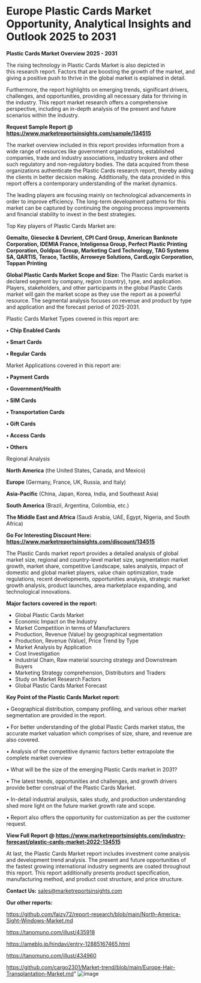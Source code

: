 # Europe Plastic Cards Market Opportunity, Analytical Insights and Outlook 2025 to 2031

<Strong> Plastic Cards Market Overview 2025 - 2031</strong>

The rising technology in Plastic Cards Market is also depicted in this research report. Factors that are boosting the growth of the market, and giving a positive push to thrive in the global market is explained in detail.

Furthermore, the report highlights on emerging trends, significant drivers, challenges, and opportunities, providing all necessary data for thriving in the industry. This report market research offers a comprehensive perspective, including an in-depth analysis of the present and future scenarios within the industry.

<strong>Request Sample Report @ <a href=https://www.marketreportsinsights.com/sample/134515>https://www.marketreportsinsights.com/sample/134515</a></strong>

The market overview included in this report provides information from a wide range of resources like government organizations, established companies, trade and industry associations, industry brokers and other such regulatory and non-regulatory bodies. The data acquired from these organizations authenticate the Plastic Cards research report, thereby aiding the clients in better decision making. Additionally, the data provided in this report offers a contemporary understanding of the market dynamics.

The leading players are focusing mainly on technological advancements in order to improve efficiency. The long-term development patterns for this market can be captured by continuing the ongoing process improvements and financial stability to invest in the best strategies.

Top Key players of Plastic Cards Market are:

<strong>Gemalto, Giesecke & Devrient, CPI Card Group, American Banknote Corporation, IDEMIA France, Inteligensa Group, Perfect Plastic Printing Corporation, Goldpac Group, Marketing Card Technology, TAG Systems SA, QARTIS, Teraco, Tactilis, Arroweye Solutions, CardLogix Corporation, Toppan Printing</strong>

<strong><b>Global Plastic Cards Market Scope and Size:</b></strong>
The Plastic Cards market is declared segment by company, region (country), type, and application. Players, stakeholders, and other participants in the global Plastic Cards market will gain the market scope as they use the report as a powerful resource. The segmental analysis focuses on revenue and product by type and application and the forecast period of 2025-2031.

Plastic Cards Market Types covered in this report are:

<strong>• Chip Enabled Cards

• Smart Cards

• Regular Cards</strong>

Market Applications covered in this report are:

<strong>• Payment Cards

• Government/Health

• SIM Cards

• Transportation Cards

• Gift Cards

• Access Cards

• Others</strong> 

Regional Analysis

<strong>North America</strong> (the United States, Canada, and Mexico)

<strong>Europe</strong> (Germany, France, UK, Russia, and Italy)

<strong>Asia-Pacific</strong> (China, Japan, Korea, India, and Southeast Asia)

<strong>South America</strong> (Brazil, Argentina, Colombia, etc.)

<strong>The Middle East and Africa</strong> (Saudi Arabia, UAE, Egypt, Nigeria, and South Africa)

<strong>Go For Interesting Discount Here: <a href=https://www.marketreportsinsights.com/discount/134515>https://www.marketreportsinsights.com/discount/134515</a></strong>

The Plastic Cards market report provides a detailed analysis of global market size, regional and country-level market size, segmentation market growth, market share, competitive Landscape, sales analysis, impact of domestic and global market players, value chain optimization, trade regulations, recent developments, opportunities analysis, strategic market growth analysis, product launches, area marketplace expanding, and technological innovations.

<strong><b>Major factors covered in the report:</b></strong>
<ul>
  <li>Global Plastic Cards Market </li>
  <li>Economic Impact on the Industry</li>
  <li>Market Competition in terms of Manufacturers</li>
  <li>Production, Revenue (Value) by geographical segmentation</li>
  <li>Production, Revenue (Value), Price Trend by Type</li>
  <li>Market Analysis by Application</li>
  <li>Cost Investigation</li>
  <li>Industrial Chain, Raw material sourcing strategy and Downstream Buyers</li>
  <li>Marketing Strategy comprehension, Distributors and Traders</li>
  <li>Study on Market Research Factors</li>
  <li>Global Plastic Cards Market Forecast</li>
</ul>

<strong><b>Key Point of the Plastic Cards Market report:</b></strong>

• Geographical distribution, company profiling, and various other market segmentation are provided in the report.

• For better understanding of the global Plastic Cards market status, the accurate market valuation which comprises of size, share, and revenue are also covered.

• Analysis of the competitive dynamic factors better extrapolate the complete market overview

• What will be the size of the emerging Plastic Cards market in 2031?

• The latest trends, opportunities and challenges, and growth drivers provide better construal of the Plastic Cards Market.

• In-detail industrial analysis, sales study, and production understanding shed more light on the future market growth rate and scope.

• Report also offers the opportunity for customization as per the customer request.

<strong><b>View Full Report @ <a href=https://www.marketreportsinsights.com/industry-forecast/plastic-cards-market-2022-134515>https://www.marketreportsinsights.com/industry-forecast/plastic-cards-market-2022-134515</a></b></strong>


At last, the Plastic Cards Market report includes investment come analysis and development trend analysis. The present and future opportunities of the fastest growing international industry segments are coated throughout this report. This report additionally presents product specification, manufacturing method, and product cost structure, and price structure.

<strong>Contact Us:</strong>
sales@marketreportsinsights.com

<strong>Our other reports:</strong>

<a href=https://github.com/faizy72/report-research/blob/main/North-America-Sight-Windows-Market.md>https://github.com/faizy72/report-research/blob/main/North-America-Sight-Windows-Market.md</a>

<a href=https://tanomuno.com/illust/435918>https://tanomuno.com/illust/435918</a>

<a href=https://ameblo.jp/hindavi/entry-12885167465.html>https://ameblo.jp/hindavi/entry-12885167465.html</a>

<a href=https://tanomuno.com/illust/434960>https://tanomuno.com/illust/434960</a>

<a href=https://github.com/cargo2301/Market-trend/blob/main/Europe-Hair-Transplantation-Market.md>https://github.com/cargo2301/Market-trend/blob/main/Europe-Hair-Transplantation-Market.md</a>"
![image](https://github.com/user-attachments/assets/695cce22-ac18-4499-b22d-7584be128bac)
